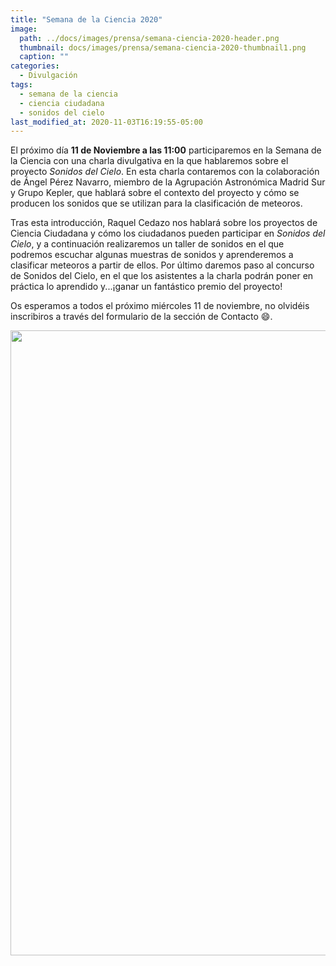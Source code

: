 ```yaml
---
title: "Semana de la Ciencia 2020"
image: 
  path: ../docs/images/prensa/semana-ciencia-2020-header.png
  thumbnail: docs/images/prensa/semana-ciencia-2020-thumbnail1.png
  caption: ""
categories:
  - Divulgación
tags:
  - semana de la ciencia
  - ciencia ciudadana
  - sonidos del cielo
last_modified_at: 2020-11-03T16:19:55-05:00
---
```


El próximo día **11 de Noviembre a las 11:00** participaremos en la Semana de la Ciencia con una charla divulgativa en la que hablaremos sobre el proyecto *Sonidos del Cielo*. En esta charla contaremos con la colaboración de Ángel Pérez Navarro, miembro de la Agrupación Astronómica Madrid Sur y Grupo Kepler, que hablará sobre el contexto del proyecto y cómo se producen los sonidos que se utilizan para la clasificación de meteoros. 

Tras esta introducción, Raquel Cedazo nos hablará sobre los proyectos de Ciencia Ciudadana y cómo los ciudadanos pueden participar en *Sonidos del Cielo*, y a continuación realizaremos un taller de sonidos en el que podremos escuchar algunas muestras de sonidos y aprenderemos a clasificar meteoros a partir de ellos. Por último daremos paso al concurso de Sonidos del Cielo, en el que los asistentes a la charla podrán poner en práctica lo aprendido y...¡ganar un fantástico premio del proyecto!

Os esperamos a todos el próximo miércoles 11 de noviembre, no olvidéis inscribiros a través del formulario de la sección de Contacto 😄.

<img src="../docs/images/prensa/poster-semana-ciencia-2020.png" style="height:1000px">